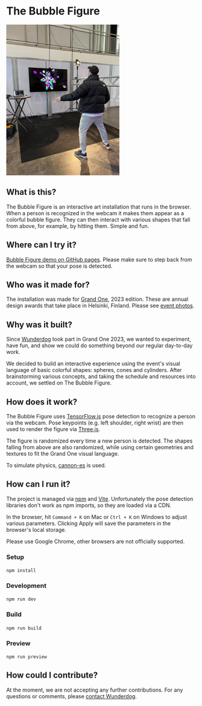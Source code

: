# The Bubble Figure

<img src="bubble-figure-demo.jpg" width="300" alt="Bubble Figure Demo" />

## What is this?

The Bubble Figure is an interactive art installation that runs in the browser. When a person is recognized in the webcam
it makes them appear as a colorful bubble figure. They can then interact with various shapes that fall from above, for
example, by hitting them. Simple and fun.

## Where can I try it?

[Bubble Figure demo on GitHub pages](https://wunderdogsw.github.io/go-23-app/). Please make sure to step back from the webcam so that your pose is detected.

## Who was it made for?

The installation was made for [Grand One](https://grandone.fi), 2023 edition. These are annual design awards that
take place in Helsinki, Finland. Please see [event photos](https://www.paavopykalainen.com/2023/Grand-One-2023/n-FrhNhf/).

## Why was it built?

Since [Wunderdog](https://www.wunderdog.fi) took part in Grand One 2023, we wanted to experiment, have fun, and show we
could do something beyond our regular day-to-day work.

We decided to build an interactive experience using the event's visual language of basic colorful shapes: spheres, cones
and cylinders. After brainstorming various concepts, and taking the schedule and resources into account, we settled on
The Bubble Figure.

## How does it work?

The Bubble Figure uses [TensorFlow.js](https://github.com/tensorflow/tfjs-models) pose detection to recognize a person
via the webcam. Pose keypoints (e.g. left shoulder, right wrist) are then used to render the figure via [Three.js](https://threejs.org).

The figure is randomized every time a new person is detected. The shapes falling from above are also randomized, while
using certain geometries and textures to fit the Grand One visual language.

To simulate physics, [cannon-es](https://pmndrs.github.io/cannon-es/) is used.

## How can I run it?

The project is managed via [npm](https://www.npmjs.com) and [Vite](https://vitejs.dev). Unfortunately the pose detection
libraries don't work as npm imports, so they are loaded via a CDN.

In the browser, hit `Command + K` on Mac or `Ctrl + K` on Windows to adjust various parameters. Clicking Apply will
save the parameters in the browser's local storage.

Please use Google Chrome, other browsers are not officially supported.

### Setup

`npm install`

### Development

`npm run dev`

### Build

`npm run build`

### Preview

`npm run preview`

## How could I contribute?

At the moment, we are not accepting any further contributions. For any questions or comments, please [contact Wunderdog](https://www.wunderdog.fi/contact).
